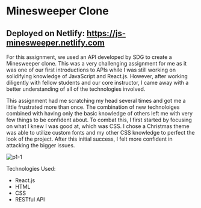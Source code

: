 # Minesweeper Clone
## Deployed on Netlify: https://js-minesweeper.netlify.com

For this assignment, we used an API developed by SDG to create a Minesweeper clone. This was a very challenging assignment for me as it was one of our first introductions to APIs while I was still working on solidifying knowledge of JavaScript and React.js. However, after working diligently with fellow students and our core instructor, I came away with a better understanding of all of the technologies involved.

This assignment had me scratching my head several times and got me a little frustrated more than once. The combination of new technoloiges combined with having only the basic knowledge of others left me with very few things to be confident about. To combat this, I first started by focusing on what I knew I was good at, which was CSS. I chose a Christmas theme was able to utilize custom fonts and my other CSS knowledge to perfect the look of the project. After this initial success, I felt more confident in attacking the bigger issues.

![p1-1](https://user-images.githubusercontent.com/52833074/73208681-de1fd180-4114-11ea-84f7-5ba3c9072068.jpg)

Technologies Used: 

- React.js
- HTML
- CSS
- RESTful API
